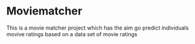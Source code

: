 # Moviematcher 

This is a movie matcher project which 
has the aim go predict individuals movive ratings based on a data set of movie ratings 
